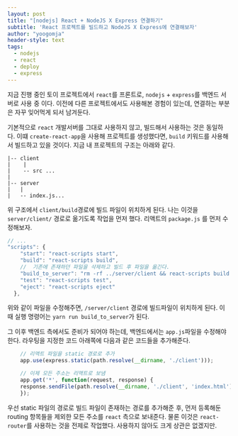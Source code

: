 ```yaml
---
layout: post
title: "[nodejs] React + NodeJS X Express 연결하기"
subtitle: 'React 프로젝트를 빌드하고 NodeJS X Express에 연결해보자'
author: "yoogomja"
header-style: text
tags:
  - nodejs
  - react
  - deploy
  - express
---
```


지금 진행 중인 토이 프로젝트에서 `react`를 프론트로, `nodejs` + `express`를 백엔드 서버로 사용 중 이다. 이전에 다른 프로젝트에서도 
사용해본 경험이 있는데, 연결하는 부분은 자꾸 잊어먹게 되서 남겨둔다. 

기본적으로 `react` 개발서버를 그대로 사용하지 않고, 빌드해서 사용하는 것은 동일하다. 이떄 `create-react-app`을 사용해 프로젝트를 생성했다면,
`build` 키워드를 사용해서 빌드하고 있을 것이다. 지금 내 프로젝트의 구조는 아래와 같다.

```
|-- client
|    |
|    -- src ... 
|
|-- server
|   |
|   -- index.js...
```

위 구조에서 `client/build`경로에 빌드 파일이 위치하게 된다. 나는 이것을 `server/client/` 경로로 옮기도록 작업을 먼저 했다. 리액트의 `package.js` 
를 먼저 수정해보자.

```javascript
// ...
"scripts": {
    "start": "react-scripts start",
    "build": "react-scripts build",
    //  기존에 존재하던 파일을 삭제하고 빌드 후 파일을 옮긴다.
    "build_to_server": "rm -rf ../server/client && react-scripts build && mv build ../server/client",
    "test": "react-scripts test",
    "eject": "react-scripts eject"
  },
```

위와 같이 파일을 수정해주면, `/server/client` 경로에 빌드파일이 위치하게 된다. 이때 실행 명령어는 `yarn run build_to_server`가 된다. 

그 이후 백엔드 측에서도 준비가 되어야 하는데, 백엔드에서는 `app.js`파일을 수정해야 한다. 라우팅을 지정한 코드 아래쪽에 다음과 같은 코드들을 추가해준다. 

```javascript
    // 리액트 파일을 static 경로로 추가
    app.use(express.static(path.resolve(__dirname, './client')));

    // 이제 모든 주소는 리액트로 보냄
    app.get('*', function(request, response) {
    response.sendFile(path.resolve(__dirname, './client', 'index.html'));
    });
```

우선 static 파일의 경로로 빌드 파일이 존재하는 경로를 추가해준 후, 먼저 등록해둔 routing 항목들을 제외한 모든 주소를 `react` 측으로 보내준다. 
물론 이것은 `react-router`를 사용하는 것을 전제로 작업했다. 사용하지 않아도 크게 상관은 없겠지만. 


